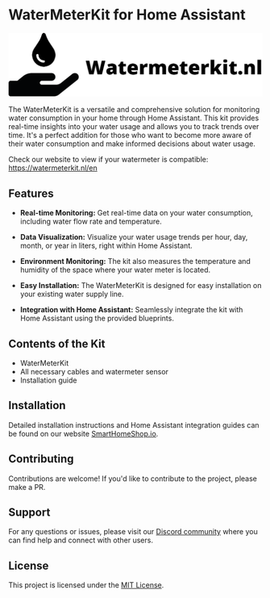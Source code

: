 # WaterMeterKit for Home Assistant

![WaterMeterKit Logo](images/watermeterkit-logo.png)

The WaterMeterKit is a versatile and comprehensive solution for monitoring water consumption in your home through Home Assistant. This kit provides real-time insights into your water usage and allows you to track trends over time. It's a perfect addition for those who want to become more aware of their water consumption and make informed decisions about water usage.

Check our website to view if your watermeter is compatible: https://watermeterkit.nl/en

## Features

- **Real-time Monitoring:** Get real-time data on your water consumption, including water flow rate and temperature.

- **Data Visualization:** Visualize your water usage trends per hour, day, month, or year in liters, right within Home Assistant.

- **Environment Monitoring:** The kit also measures the temperature and humidity of the space where your water meter is located.

- **Easy Installation:** The WaterMeterKit is designed for easy installation on your existing water supply line.

- **Integration with Home Assistant:** Seamlessly integrate the kit with Home Assistant using the provided blueprints.

## Contents of the Kit

- WaterMeterKit
- All necessary cables and watermeter sensor
- Installation guide

## Installation

Detailed installation instructions and Home Assistant integration guides can be found on our website [SmartHomeShop.io](https://smarthomeshop.io/en).

## Contributing

Contributions are welcome! If you'd like to contribute to the project, please make a PR.

## Support

For any questions or issues, please visit our [Discord community](https://smarthomeshop.io/discord) where you can find help and connect with other users.

## License

This project is licensed under the [MIT License](LICENSE).
